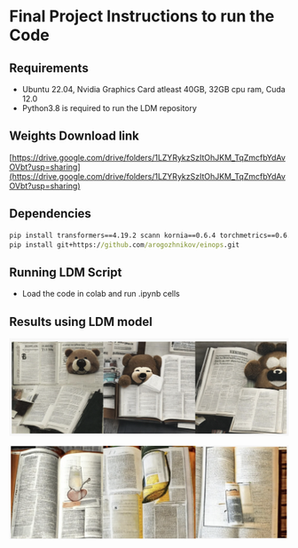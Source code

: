 # Final Project Instructions to run the Code



## Requirements

* Ubuntu 22.04, Nvidia Graphics Card atleast 40GB, 32GB cpu ram, Cuda 12.0  
* Python3.8 is required to run the LDM repository

## Weights Download link

[https://drive.google.com/drive/folders/1LZYRykzSzItOhJKM_TqZmcfbYdAvOVbt?usp=sharing](https://drive.google.com/drive/folders/1LZYRykzSzItOhJKM_TqZmcfbYdAvOVbt?usp=sharing)

## Dependencies 

```cmd
pip install transformers==4.19.2 scann kornia==0.6.4 torchmetrics==0.6.0
pip install git+https://github.com/arogozhnikov/einops.git
```

## Running LDM Script

* Load the code in colab and run .ipynb cells 

## Results using LDM model

![](overleaf_files/a_happy_bear.png)

![](overleaf_files/a_happy_beer.png)